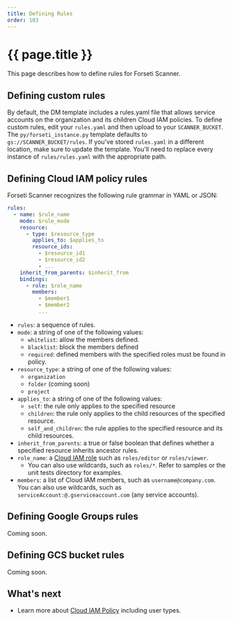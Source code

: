 ```yaml
---
title: Defining Rules
order: 103
---
```

# {{ page.title }}
This page describes how to define rules for Forseti Scanner.

## Defining custom rules

By default, the DM template includes a rules.yaml file that allows service
accounts on the organization and its children Cloud IAM policies. To define
custom rules, edit your `rules.yaml` and then upload to your `SCANNER_BUCKET`.
The `py/forseti_instance.py` template defaults to `gs://SCANNER_BUCKET/rules`.
If you've stored `rules.yaml` in a different location, make sure to update the
template. You'll need to replace every instance of `rules/rules.yaml` with the
appropriate path.

## Defining Cloud IAM policy rules

Forseti Scanner recognizes the following rule grammar in YAML or JSON:

```yaml
rules:
  - name: $rule_name
    mode: $rule_mode
    resource:
      - type: $resource_type
        applies_to: $applies_to
        resource_ids:
          - $resource_id1
          - $resource_id2
          - ...
    inherit_from_parents: $inherit_from
    bindings:
      - role: $role_name
        members:
          - $member1
          - $member2
          ...
```

-   `rules`: a sequence of rules.
-   `mode`: a string of one of the following values:
    -   `whitelist`: allow the members defined.
    -   `blacklist`: block the members defined
    -   `required`: defined members with the specified roles must be found in
        policy.
-   `resource_type`: a string of one of the following values:
    -   `organization`
    -   `folder` (coming soon)
    -   `project`
-   `applies_to`: a string of one of the following values:
    -   `self`: the rule only applies to the specified resource
    -   `children`: the rule only applies to the child resources of the
        specified resource.
    -   `self_and_children`: the rule applies to the specified resource and its
        child resources.
-   `inherit_from_parents`: a true or false boolean that defines whether a
    specified resource inherits ancestor rules.
-   `role_name`: a
    [Cloud IAM role](https://cloud.google.com/compute/docs/access/iam) such as
    `roles/editor` or `roles/viewer`.
    -   You can also use wildcards, such as `roles/*`. Refer to samples or the
        unit tests directory for examples.
-   `members`: a list of Cloud IAM members, such as `username@company.com`. You
    can also use wildcards, such as `serviceAccount:@.gserviceaccount.com` (any
    service accounts).

## Defining Google Groups rules

Coming soon.

## Defining GCS bucket rules

Coming soon.

## What's next

-   Learn more about
    [Cloud IAM Policy](https://cloud.google.com/iam/reference/rest/v1/Policy)
    including user types.
